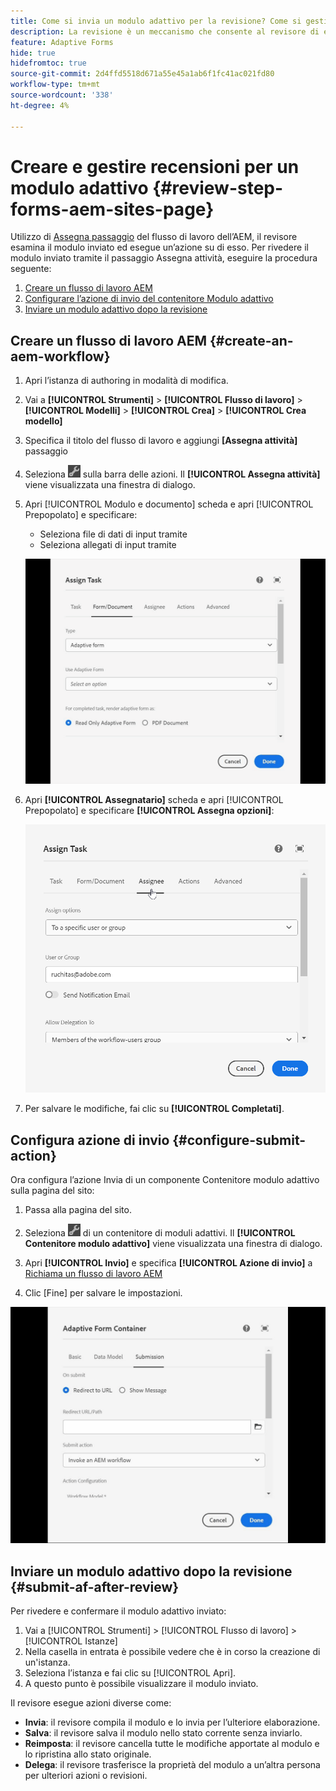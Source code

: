 ```yaml
---
title: Come si invia un modulo adattivo per la revisione? Come si gestiscono le recensioni per un modulo adattivo AEM?
description: La revisione è un meccanismo che consente al revisore di eseguire diverse attività per i moduli adattivi utilizzando la fase Assegna attività.
feature: Adaptive Forms
hide: true
hidefromtoc: true
source-git-commit: 2d4ffd5518d671a55e45a1ab6f1fc41ac021fd80
workflow-type: tm+mt
source-wordcount: '338'
ht-degree: 4%

---
```



# Creare e gestire recensioni per un modulo adattivo {#review-step-forms-aem-sites-page}

Utilizzo di [Assegna passaggio](https://experienceleague.adobe.com/docs/experience-manager-cloud-service/content/forms/create-form-centric-workflows/aem-forms-workflow-step-reference.html#assign-task-step) del flusso di lavoro dell’AEM, il revisore esamina il modulo inviato ed esegue un’azione su di esso. Per rivedere il modulo inviato tramite il passaggio Assegna attività, eseguire la procedura seguente:

1. [Creare un flusso di lavoro AEM](#create-an-aem-workflow)
1. [Configurare l’azione di invio del contenitore Modulo adattivo](#configure-submit-action)
1. [Inviare un modulo adattivo dopo la revisione](#submit-af-after-review)

## Creare un flusso di lavoro AEM {#create-an-aem-workflow}

1. Apri l’istanza di authoring in modalità di modifica.
1. Vai a **[!UICONTROL Strumenti]** >  **[!UICONTROL Flusso di lavoro]** >  **[!UICONTROL Modelli]** > **[!UICONTROL Crea]** > **[!UICONTROL Crea modello]**
1. Specifica il titolo del flusso di lavoro e aggiungi **[Assegna attività]** passaggio
1. Seleziona ![icona_impostazioni](assets/settings_icon.png) sulla barra delle azioni. Il **[!UICONTROL Assegna attività]** viene visualizzata una finestra di dialogo.
1. Apri [!UICONTROL Modulo e documento] scheda e apri [!UICONTROL Prepopolato] e specificare:

   * Seleziona file di dati di input tramite
   * Seleziona allegati di input tramite

   ![Passaggio di revisione](/help/forms/assets/assigntask-review1.gif)

1. Apri **[!UICONTROL Assegnatario]** scheda e apri [!UICONTROL Prepopolato] e specificare **[!UICONTROL Assegna opzioni]**:

   ![Passaggio di revisione](/help/forms/assets/review-assignstep.png)

1. Per salvare le modifiche, fai clic su **[!UICONTROL Completati]**.

## Configura azione di invio {#configure-submit-action}

Ora configura l’azione Invia di un componente Contenitore modulo adattivo sulla pagina del sito:

1. Passa alla pagina del sito.
1. Seleziona ![icona_impostazioni](assets/settings_icon.png) di un contenitore di moduli adattivi. Il **[!UICONTROL Contenitore modulo adattivo]** viene visualizzata una finestra di dialogo.
1. Apri **[!UICONTROL Invio]** e specifica **[!UICONTROL Azione di invio]** a [Richiama un flusso di lavoro AEM](https://experienceleague.adobe.com/docs/experience-manager-cloud-service/content/forms/adaptive-forms-authoring/authoring-adaptive-forms-foundation-components/configure-submit-actions-and-metadata-submission/configuring-submit-actions.html?lang=en#invoke-an-aem-workflow)

1. Clic [Fine] per salvare le impostazioni.

![submissiontab-reviewstep](/help/forms/assets/submissiontab-reviewstep.gif)

## Inviare un modulo adattivo dopo la revisione {#submit-af-after-review}

Per rivedere e confermare il modulo adattivo inviato:

1. Vai a [!UICONTROL Strumenti] >  [!UICONTROL Flusso di lavoro] >  [!UICONTROL Istanze]
1. Nella casella in entrata è possibile vedere che è in corso la creazione di un&#39;istanza.
1. Seleziona l’istanza e fai clic su [!UICONTROL Apri].
1. A questo punto è possibile visualizzare il modulo inviato.

Il revisore esegue azioni diverse come:

* **Invia**: il revisore compila il modulo e lo invia per l’ulteriore elaborazione.
* **Salva**: il revisore salva il modulo nello stato corrente senza inviarlo.
* **Reimposta**: il revisore cancella tutte le modifiche apportate al modulo e lo ripristina allo stato originale.
* **Delega**: il revisore trasferisce la proprietà del modulo a un’altra persona per ulteriori azioni o revisioni.
